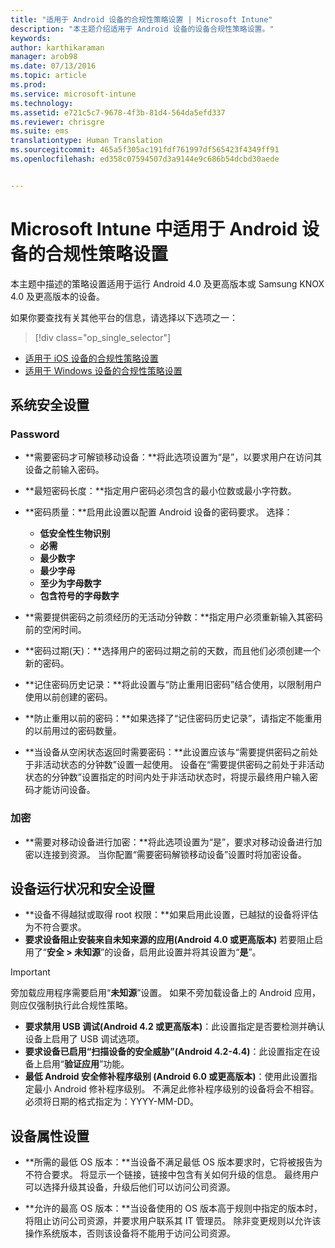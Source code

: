 ```yaml
---
title: "适用于 Android 设备的合规性策略设置 | Microsoft Intune"
description: "本主题介绍适用于 Android 设备的设备合规性策略设置。"
keywords: 
author: karthikaraman
manager: arob98
ms.date: 07/13/2016
ms.topic: article
ms.prod: 
ms.service: microsoft-intune
ms.technology: 
ms.assetid: e721c5c7-9678-4f3b-81d4-564da5efd337
ms.reviewer: chrisgre
ms.suite: ems
translationtype: Human Translation
ms.sourcegitcommit: 465a5f305ac191fdf761997df565423f4349ff91
ms.openlocfilehash: ed358c07594507d3a9144e9c686b54dcbd30aede


---
```



# Microsoft Intune 中适用于 Android 设备的合规性策略设置

本主题中描述的策略设置适用于运行 Android 4.0 及更高版本或 Samsung KNOX 4.0 及更高版本的设备。

如果你要查找有关其他平台的信息，请选择以下选项之一：
> [!div class="op_single_selector"]
- [适用于 iOS 设备的合规性策略设置](ios-compliance-policy-settings-in-microsoft-intune.md)
- [适用于 Windows 设备的合规性策略设置](windows-compliance-policy-settings-in-microsoft-intune.md)

## 系统安全设置
### Password
- **需要密码才可解锁移动设备：**将此选项设置为“是”，以要求用户在访问其设备之前输入密码。

-  **最短密码长度：**指定用户密码必须包含的最小位数或最小字符数。

- **密码质量：**启用此设置以配置 Android 设备的密码要求。 选择：
  -   **低安全性生物识别**
  - **必需**
  -   **最少数字**
  -   **最少字母**
  -   **至少为字母数字**
  -   **包含符号的字母数字**

- **需要提供密码之前须经历的无活动分钟数：**指定用户必须重新输入其密码前的空闲时间。

- **密码过期(天)：**选择用户的密码过期之前的天数，而且他们必须创建一个新的密码。

- **记住密码历史记录：**将此设置与“防止重用旧密码”结合使用，以限制用户使用以前创建的密码。

- **防止重用以前的密码：**如果选择了“记住密码历史记录”，请指定不能重用的以前用过的密码数量。

- **当设备从空闲状态返回时需要密码：**此设置应该与“需要提供密码之前处于非活动状态的分钟数”设置一起使用。 设备在“需要提供密码之前处于非活动状态的分钟数”设置指定的时间内处于非活动状态时，将提示最终用户输入密码才能访问设备。

### 加密
- **需要对移动设备进行加密：**将此选项设置为“是”，要求对移动设备进行加密以连接到资源。 当你配置“需要密码解锁移动设备”设置时将加密设备。

## 设备运行状况和安全设置

- **设备不得越狱或取得 root 权限：**如果启用此设置，已越狱的设备将评估为不符合要求。
- **要求设备阻止安装来自未知来源的应用(Android 4.0 或更高版本)** 若要阻止启用了“**安全 > 未知源**”的设备，启用此设置并将其设置为“**是**”。  
>[!IMPORTANT]
>旁加载应用程序需要启用“**未知源**”设置。  如果不旁加载设备上的 Android 应用，则应仅强制执行此合规性策略。

- **要求禁用 USB 调试(Android 4.2 或更高版本)**：此设置指定是否要检测并确认设备上启用了 USB 调试选项。
- **要求设备已启用“扫描设备的安全威胁”(Android 4.2-4.4)**：此设置指定在设备上启用“**验证应用**”功能。
- **最低 Android 安全修补程序级别 (Android 6.0 或更高版本)**：使用此设置指定最小 Android 修补程序级别。  不满足此修补程序级别的设备将会不相容。 必须将日期的格式指定为：YYYY-MM-DD。


## 设备属性设置
- **所需的最低 OS 版本：**当设备不满足最低 OS 版本要求时，它将被报告为不符合要求。
  将显示一个链接，链接中包含有关如何升级的信息。 最终用户可以选择升级其设备，升级后他们可以访问公司资源。

- **允许的最高 OS 版本：**当设备使用的 OS 版本高于规则中指定的版本时，将阻止访问公司资源，并要求用户联系其 IT 管理员。 除非变更规则以允许该操作系统版本，否则该设备将不能用于访问公司资源。



<!--HONumber=Jul16_HO4-->


